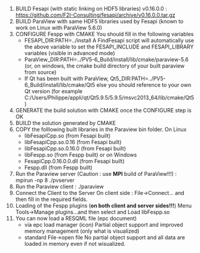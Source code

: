 1. BUILD Fesapi (with static linking on HDF5 libraries) v0.16.0.0 : https://github.com/F2I-Consulting/fesapi/archive/v0.16.0.0.tar.gz
2. BUILD ParaView with same HDF5 libraries used by Fesapi (known to work on Linux with ParaView 5.6.0)
3. CONFIGURE Fespp with CMAKE
You should fill in the following variables
   * FESAPI_DIR:PATH=../install
A FindFesapi script will automatically use the above variable to set the FESAPI_INCLUDE and FESAPI_LIBRARY variables (visible in advanced mode)
   * ParaView_DIR:PATH=../PV5-6_Build/install/lib/cmake/paraview-5.6 (or, on windows, the cmake build directory of your built paraview from source)
   * If Qt has been built with ParaView, Qt5_DIR:PATH=../PV5-6_Build/install/lib/cmake/Qt5 else you should reference to your own Qt version (for example C:/Users/Philippe/appli/qt/Qt5.9.5/5.9.5/msvc2013_64/lib/cmake/Qt5)
4. GENERATE the build solution with CMAKE once the CONFIGURE step is OK
5. BUILD the solution generated by CMAKE
6. COPY the folllowing built libraries in the Paraview bin folder. On Linux
   * <span>libFesapiCpp.so</span> (from Fesapi built)
   * libFesapiCpp.so.0.16 (from Fesapi built)
   * libFesapiCpp.so.0.16.0 (from Fesapi built)
   * <span>libFespp.so</span> (from Fespp built)
or on Windows
   * <span>FesapiCpp.0.16.0.0.dll</span> (from Fesapi built)
   * <span>Fespp.dll</span> (from Fespp built)
7. Run the Paraview server (Caution : use **MPI** build of ParaView!!!) : mpirun -np 8 ./pvserver
8. Run the Paraview client : ./paraview
9. Connect the Client to the Server
On client side : File->Connect...  and then fill in the required fields.
10. Loading of the Fespp plugins (**on both client and server sides!!!**)
Menu Tools->Manage plugins...and then select and Load <span>libFespp.so</span>
11. You can now load a RESQML file (epc document)
    * via epc load manager (icon)
Partial object support and improved memory management (only what is visualized)
    * standard File->open file
No partial object support and all data are loaded in memory even if not wisualized.

